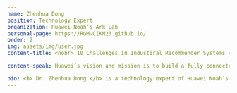 ```yaml
---
name: Zhenhua Dong
position: Technology Expert 
organization: Huawei Noah’s Ark Lab
personal-page: https://RGM-CIKM23.github.io/
order: 2
img: assets/img/user.jpg
content-title: <nobr> 10 Challenges in Industiral Recommender Systems </nobr>

content-speak: Huawei’s vision and mission is to build a fully connected intelligent world. Since 2013, Huawei Noah’s Ark Lab has helped many products to build recommender systems and search engines for getting the right information to the right users. Every day, our recommender systems serve hundreds of millions of mobile phone users and recommend different kinds of content and services such as apps, news feeds, songs, videos, books, themes, and instant services. The big data and various scenarios provide us with great opportunities to develop advanced recommendation technologies. Furthermore, we have witnessed the technical trend of recommendation models in the past ten years, from the shallow and simple models like collaborative filtering, linear model, low rank models to the deep and complex models like neural network, pre-trained language models. Based on the mission, opportunities and technological trends, we have also met several hard problems in our recommender systems. In this talk, we will share ten important and interesting challenges and hope that the RecSys community can get inspired and create better recommender systems.

bio: <b> Dr. Zhenhua Dong </b> is a technology expert of Huawei Noah’s ark lab, he is leading a research team focused on recommender system and causal inference. His team has launched significant improvements of recommender systems for several applications, such as news feeds, app store, instant services and advertising. With more than 40 patents and 50 research articles in TKDE, SIGIR, RecSys, WWW, AAAI, CIKM etc., he is known for research on recommender system, causal inference and counterfactual learning. He is also serving as PC or SPC members of SIGKDD, SIGIR, RecSys, WSDM, CIKM. He received the BEng degree from Tianjin University in 2006 and the PhD degree from Nankai University in 2012. He was a visiting scholar at GroupLens lab in the University of Minnesota during 2010-2011.
---
```

